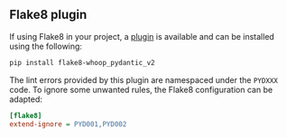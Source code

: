## Flake8 plugin

If using Flake8 in your project, a [plugin](https://pypi.org/project/flake8-pydantic/) is available
and can be installed using the following:

```bash
pip install flake8-whoop_pydantic_v2
```

The lint errors provided by this plugin are namespaced under the `PYDXXX` code. To ignore some unwanted
rules, the Flake8 configuration can be adapted:

```ini
[flake8]
extend-ignore = PYD001,PYD002
```

